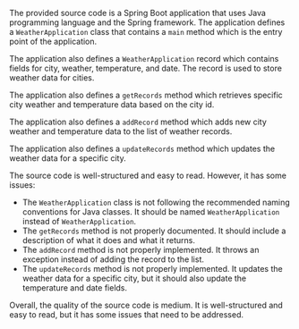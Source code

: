 The provided source code is a Spring Boot application that uses Java programming language and the Spring framework. The application defines a `WeatherApplication` class that contains a `main` method which is the entry point of the application.

The application also defines a `WeatherApplication` record which contains fields for city, weather, temperature, and date. The record is used to store weather data for cities.

The application also defines a `getRecords` method which retrieves specific city weather and temperature data based on the city id.

The application also defines a `addRecord` method which adds new city weather and temperature data to the list of weather records.

The application also defines a `updateRecords` method which updates the weather data for a specific city.

The source code is well-structured and easy to read. However, it has some issues:

* The `WeatherApplication` class is not following the recommended naming conventions for Java classes. It should be named `WeatherApplication` instead of `WeatherApplication`.
* The `getRecords` method is not properly documented. It should include a description of what it does and what it returns.
* The `addRecord` method is not properly implemented. It throws an exception instead of adding the record to the list.
* The `updateRecords` method is not properly implemented. It updates the weather data for a specific city, but it should also update the temperature and date fields.

Overall, the quality of the source code is medium. It is well-structured and easy to read, but it has some issues that need to be addressed.